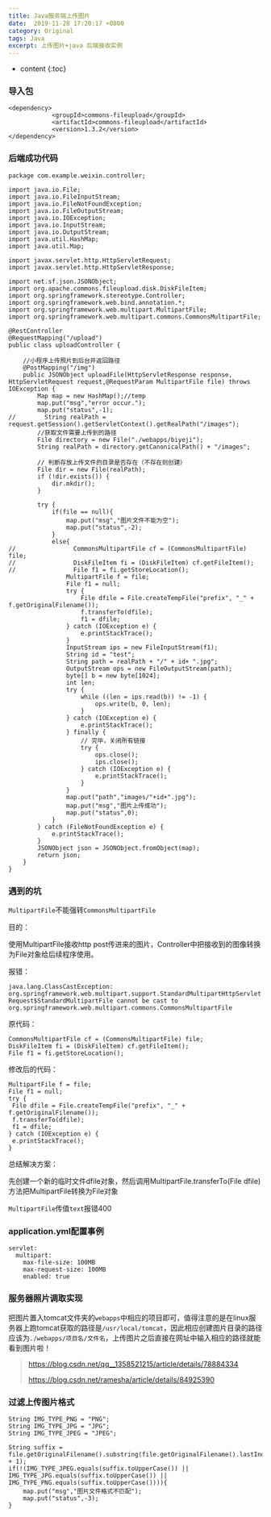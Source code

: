 ```yaml
---
title: Java服务端上传图片
date:  2019-11-28 17:20:17 +0800
category: Original
tags: Java
excerpt: 上传图片+java 后端接收实例
---
```


* content
{:toc}

### 导入包

```
<dependency>
            <groupId>commons-fileupload</groupId>
            <artifactId>commons-fileupload</artifactId>
            <version>1.3.2</version>
</dependency>
```

### 后端成功代码

```
package com.example.weixin.controller;

import java.io.File;
import java.io.FileInputStream;
import java.io.FileNotFoundException;
import java.io.FileOutputStream;
import java.io.IOException;
import java.io.InputStream;
import java.io.OutputStream;
import java.util.HashMap;
import java.util.Map;

import javax.servlet.http.HttpServletRequest;
import javax.servlet.http.HttpServletResponse;

import net.sf.json.JSONObject;
import org.apache.commons.fileupload.disk.DiskFileItem;
import org.springframework.stereotype.Controller;
import org.springframework.web.bind.annotation.*;
import org.springframework.web.multipart.MultipartFile;
import org.springframework.web.multipart.commons.CommonsMultipartFile;

@RestController
@RequestMapping("/upload")
public class uploadController {

    //小程序上传照片到后台并返回路径
    @PostMapping("/img")
    public JSONObject uploadFile(HttpServletResponse response, HttpServletRequest request,@RequestParam MultipartFile file) throws IOException {
        Map map = new HashMap();//temp
        map.put("msg","error occur.");
        map.put("status",-1);
//        String realPath = request.getSession().getServletContext().getRealPath("/images");
        //获取文件需要上传到的路径
        File directory = new File("./webapps/biyeji");
        String realPath = directory.getCanonicalPath() + "/images";

        // 判断存放上传文件的目录是否存在（不存在则创建）
        File dir = new File(realPath);
        if (!dir.exists()) {
            dir.mkdir();
        }

        try {
            if(file == null){
                map.put("msg","图片文件不能为空");
                map.put("status",-2);
            }
            else{
//                CommonsMultipartFile cf = (CommonsMultipartFile) file;
//                DiskFileItem fi = (DiskFileItem) cf.getFileItem();
//                File f1 = fi.getStoreLocation();
                MultipartFile f = file;
                File f1 = null;
                try {
                    File dfile = File.createTempFile("prefix", "_" + f.getOriginalFilename());
                    f.transferTo(dfile);
                    f1 = dfile;
                } catch (IOException e) {
                    e.printStackTrace();
                }
                InputStream ips = new FileInputStream(f1);
                String id = "test";
                String path = realPath + "/" + id+ ".jpg";
                OutputStream ops = new FileOutputStream(path);
                byte[] b = new byte[1024];
                int len;
                try {
                    while ((len = ips.read(b)) != -1) {
                        ops.write(b, 0, len);
                    }
                } catch (IOException e) {
                    e.printStackTrace();
                } finally {
                    // 完毕，关闭所有链接
                    try {
                        ops.close();
                        ips.close();
                    } catch (IOException e) {
                        e.printStackTrace();
                    }
                }
                map.put("path","images/"+id+".jpg");
                map.put("msg","图片上传成功");
                map.put("status",0);
            }
        } catch (FileNotFoundException e) {
            e.printStackTrace();
        }
        JSONObject json = JSONObject.fromObject(map);
        return json;
    }
}
```

### 遇到的坑

`MultipartFile`不能强转`CommonsMultipartFile`

目的：

使用MultipartFile接收http post传进来的图片，Controller中把接收到的图像转换为File对象给后续程序使用。

报错：

`java.lang.ClassCastException: org.springframework.web.multipart.support.StandardMultipartHttpServletRequest$StandardMultipartFile cannot be cast to org.springframework.web.multipart.commons.CommonsMultipartFile`

原代码：

```
CommonsMultipartFile cf = (CommonsMultipartFile) file;
DiskFileItem fi = (DiskFileItem) cf.getFileItem();
File f1 = fi.getStoreLocation();
```

修改后的代码：

```
MultipartFile f = file;
File f1 = null;
try {
 File dfile = File.createTempFile("prefix", "_" + f.getOriginalFilename());
 f.transferTo(dfile);
 f1 = dfile;
} catch (IOException e) {
 e.printStackTrace();
}
```

总结解决方案：

先创建一个新的临时文件dfile对象，然后调用MultipartFile.transferTo(File dfile)方法把MultipartFile转换为File对象

`MultipartFile`传值`text`报错400

### application.yml配置事例

```
servlet:
  multipart:
    max-file-size: 100MB
    max-request-size: 100MB
    enabled: true
```

### 服务器照片调取实现

把图片置入tomcat文件夹的`webapps`中相应的项目即可，值得注意的是在linux服务器上跑tomcat获取的路径是`/usr/local/tomcat`，因此相应创建图片目录的路径应该为`./webapps/项目名/文件名`，上传图片之后直接在网址中输入相应的路径就能看到图片啦！

> <https://blog.csdn.net/qq__1358521215/article/details/78884334>
>
> <https://blog.csdn.net/ramesha/article/details/84925390>
>
### 过滤上传图片格式

```
String IMG_TYPE_PNG = "PNG";
String IMG_TYPE_JPG = "JPG";
String IMG_TYPE_JPEG = "JPEG";

String suffix = file.getOriginalFilename().substring(file.getOriginalFilename().lastIndexOf(".") + 1);
if(!(IMG_TYPE_JPEG.equals(suffix.toUpperCase()) || IMG_TYPE_JPG.equals(suffix.toUpperCase()) || IMG_TYPE_PNG.equals(suffix.toUpperCase()))){
    map.put("msg","图片文件格式不匹配");
    map.put("status",-3);
}
```
